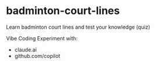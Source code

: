 # badminton-court-lines
Learn badminton court lines and test your knowledge (quiz)

Vibe Coding Experiment with:
* claude.ai
* github.com/copilot
